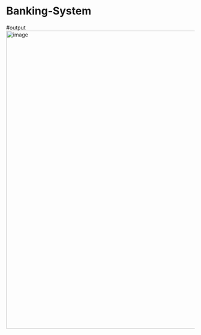 # Banking-System
#output
<img width="797" alt="image" src="https://github.com/user-attachments/assets/b749f0ab-a4b3-4fa4-961c-7ea3b86b570e" />
